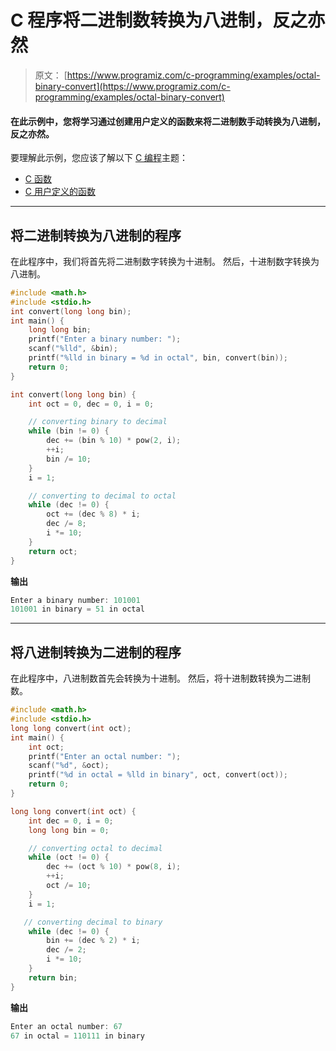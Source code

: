 # C 程序将二进制数转换为八进制，反之亦然

> 原文： [https://www.programiz.com/c-programming/examples/octal-binary-convert](https://www.programiz.com/c-programming/examples/octal-binary-convert)

#### 在此示例中，您将学习通过创建用户定义的函数来将二进制数手动转换为八进制，反之亦然。

要理解此示例，您应该了解以下 [C 编程](/c-programming "C tutorial")主题：

*   [C 函数](/c-programming/c-functions)
*   [C 用户定义的函数](/c-programming/c-user-defined-functions)

* * *

## 将二进制转换为八进制的程序

在此程序中，我们将首先将二进制数字转换为十进制。 然后，十进制数字转换为八进制。

```c
#include <math.h>
#include <stdio.h>
int convert(long long bin);
int main() {
    long long bin;
    printf("Enter a binary number: ");
    scanf("%lld", &bin);
    printf("%lld in binary = %d in octal", bin, convert(bin));
    return 0;
}

int convert(long long bin) {
    int oct = 0, dec = 0, i = 0;

    // converting binary to decimal
    while (bin != 0) {
        dec += (bin % 10) * pow(2, i);
        ++i;
        bin /= 10;
    }
    i = 1;

    // converting to decimal to octal
    while (dec != 0) {
        oct += (dec % 8) * i;
        dec /= 8;
        i *= 10;
    }
    return oct;
} 
```

**输出**

```c
Enter a binary number: 101001
101001 in binary = 51 in octal 
```

* * *

## 将八进制转换为二进制的程序

在此程序中，八进制数首先会转换为十进制。 然后，将十进制数转换为二进制数。

```c
#include <math.h>
#include <stdio.h>
long long convert(int oct);
int main() {
    int oct;
    printf("Enter an octal number: ");
    scanf("%d", &oct);
    printf("%d in octal = %lld in binary", oct, convert(oct));
    return 0;
}

long long convert(int oct) {
    int dec = 0, i = 0;
    long long bin = 0;

    // converting octal to decimal
    while (oct != 0) {
        dec += (oct % 10) * pow(8, i);
        ++i;
        oct /= 10;
    }
    i = 1;

   // converting decimal to binary
    while (dec != 0) {
        bin += (dec % 2) * i;
        dec /= 2;
        i *= 10;
    }
    return bin;
} 
```

**输出**

```c
Enter an octal number: 67
67 in octal = 110111 in binary 
```